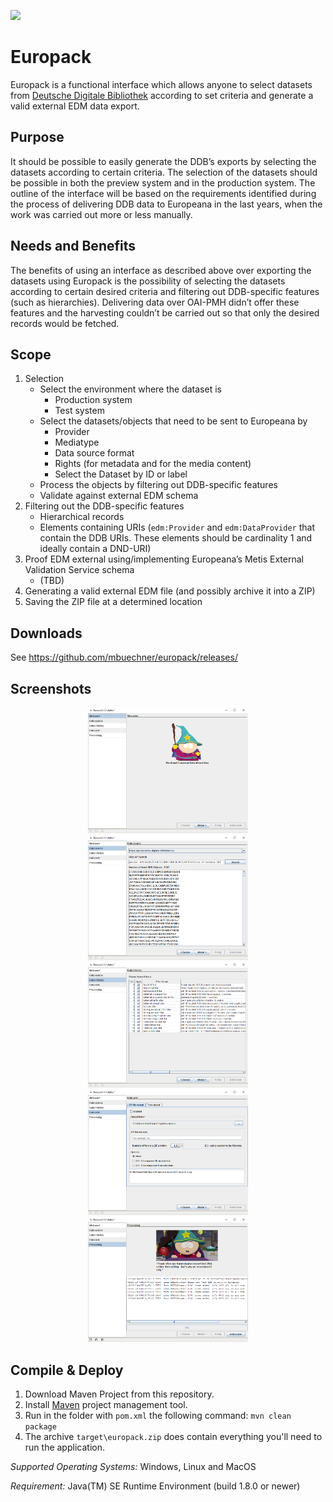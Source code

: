 ![](https://github.com/mbuechner/europack/workflows/Build/badge.svg)
# Europack
Europack is a functional interface which allows anyone to select datasets from [Deutsche Digitale Bibliothek](https://www.deutsche-digitale-bibliothek.de/) according to set criteria and generate a valid external EDM data export.

## Purpose
It should be possible to easily generate the DDB’s exports by selecting the datasets according to certain criteria. The selection of the datasets should be possible in both the preview system and in the production system.  The outline of the interface will be based on the requirements identified during the process of delivering DDB data to Europeana in the last years, when the work was carried out more or less manually. 

## Needs and Benefits
The benefits of using an interface as described above over exporting the datasets using Europack is the possibility of selecting the datasets according to certain desired criteria and filtering out DDB-specific features (such as hierarchies). Delivering data over OAI-PMH didn’t offer these features and the harvesting couldn’t be carried out so that only the desired records would be fetched.

## Scope
1. Selection
    - Select the environment where the dataset is
        - Production system
        - Test system
    - Select the datasets/objects that need to be sent to Europeana by
        - Provider
        - Mediatype
        - Data source format
        - Rights (for metadata and for the media content)
        - Select the Dataset by ID or label
    - Process the objects by filtering out DDB-specific features 
    - Validate against external EDM schema
2. Filtering out the DDB-specific features
    - Hierarchical records
    - Elements containing URIs (`edm:Provider` and `edm:DataProvider` that contain the DDB URIs. These elements should be cardinality 1 and ideally contain a DND-URI)
3. Proof EDM external using/implementing Europeana’s Metis External Validation Service schema
    - (TBD)
4. Generating a valid external EDM file (and possibly archive it into a ZIP)
5. Saving the ZIP file at a determined location

## Downloads
See https://github.com/mbuechner/europack/releases/

## Screenshots
<p align="center">
 <a target="_blank" rel="noopener noreferrer" href="https://github.com/mbuechner/europack/blob/master/europack3.1-01.png">
  <img src="https://github.com/mbuechner/europack/raw/master/europack3.1-01.png" width="256" alt="Window #1" title="Screenshot of first Window">
 </a>
 <a target="_blank" rel="noopener noreferrer" href="https://github.com/mbuechner/europack/blob/master/europack3.1-02.png">
  <img src="https://github.com/mbuechner/europack/raw/master/europack3.1-02.png" width="256" alt="Window #2" title="Screenshot of second Window">
 </a>
 <a target="_blank" rel="noopener noreferrer" href="https://github.com/mbuechner/europack/blob/master/europack3.1-03.png">
  <img src="https://github.com/mbuechner/europack/raw/master/europack3.1-03.png" width="256" alt="Window #3" title="Screenshot of third Window">
 </a>
 <a target="_blank" rel="noopener noreferrer" href="https://github.com/mbuechner/europack/blob/master/europack3.1-04.png">
  <img src="https://github.com/mbuechner/europack/raw/master/europack3.1-04.png" width="256" alt="Window #4" title="Screenshot of fourth Window">
 </a>
 <a target="_blank" rel="noopener noreferrer" href="https://github.com/mbuechner/europack/blob/master/europack3.1-05.png">
  <img src="https://github.com/mbuechner/europack/raw/master/europack3.1-05.png" width="256" alt="Window #5" title="Screenshot of fifth Window">
 </a>
</p>

## Compile & Deploy
1. Download Maven Project from this repository.
2. Install [Maven](https://maven.apache.org/) project management tool.
3. Run in the folder with `pom.xml` the following command: `mvn clean package`
4. The archive `target\europack.zip` does contain everything you'll need to run the application.

*Supported Operating Systems:* Windows, Linux and MacOS

*Requirement:* Java(TM) SE Runtime Environment (build 1.8.0 or newer)

